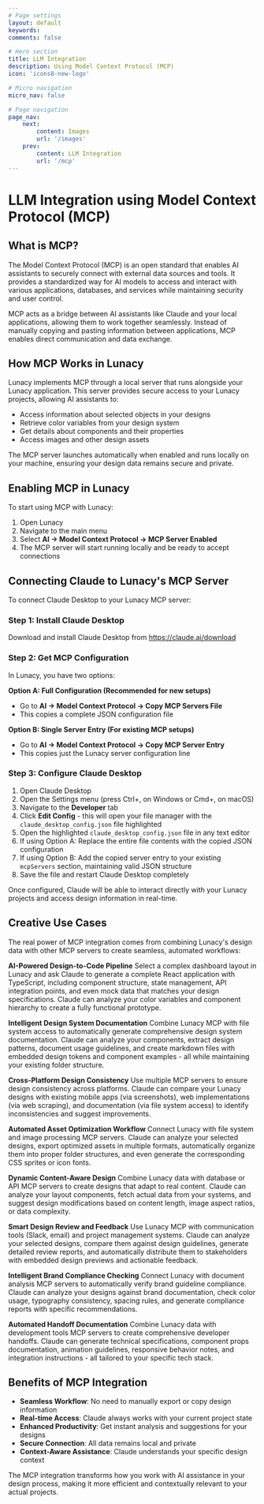 ```yaml
---
# Page settings
layout: default
keywords:
comments: false

# Hero section
title: LLM Integration
description: Using Model Context Protocol (MCP)
icon: 'icons8-new-logo'

# Micro navigation
micro_nav: false

# Page navigation
page_nav:
    next:
        content: Images
        url: '/images'
    prev:
        content: LLM Integration
        url: '/mcp'
---
```


# LLM Integration using Model Context Protocol (MCP)

## What is MCP?

The Model Context Protocol (MCP) is an open standard that enables AI assistants to securely connect with external data sources and tools. It provides a standardized way for AI models to access and interact with various applications, databases, and services while maintaining security and user control.

MCP acts as a bridge between AI assistants like Claude and your local applications, allowing them to work together seamlessly. Instead of manually copying and pasting information between applications, MCP enables direct communication and data exchange.

## How MCP Works in Lunacy

Lunacy implements MCP through a local server that runs alongside your Lunacy application. This server provides secure access to your Lunacy projects, allowing AI assistants to:

* Access information about selected objects in your designs
* Retrieve color variables from your design system
* Get details about components and their properties
* Access images and other design assets

The MCP server launches automatically when enabled and runs locally on your machine, ensuring your design data remains secure and private.

## Enabling MCP in Lunacy

To start using MCP with Lunacy:


1. Open Lunacy
2. Navigate to the main menu
3. Select **AI → Model Context Protocol → MCP Server Enabled**
4. The MCP server will start running locally and be ready to accept connections

## Connecting Claude to Lunacy's MCP Server

To connect Claude Desktop to your Lunacy MCP server:

### Step 1: Install Claude Desktop

Download and install Claude Desktop from <https://claude.ai/download>

### Step 2: Get MCP Configuration

In Lunacy, you have two options:

**Option A: Full Configuration (Recommended for new setups)**

* Go to **AI → Model Context Protocol → Copy MCP Servers File**
* This copies a complete JSON configuration file

**Option B: Single Server Entry (For existing MCP setups)**

* Go to **AI → Model Context Protocol → Copy MCP Server Entry**
* This copies just the Lunacy server configuration line

### Step 3: Configure Claude Desktop


1. Open Claude Desktop
2. Open the Settings menu (press Ctrl+, on Windows or Cmd+, on macOS)
3. Navigate to the **Developer** tab
4. Click **Edit Config** - this will open your file manager with the `claude_desktop_config.json` file highlighted
5. Open the highlighted `claude_desktop_config.json` file in any text editor
6. If using Option A: Replace the entire file contents with the copied JSON configuration
7. If using Option B: Add the copied server entry to your existing `mcpServers` section, maintaining valid JSON structure
8. Save the file and restart Claude Desktop completely

Once configured, Claude will be able to interact directly with your Lunacy projects and access design information in real-time.

## Creative Use Cases

The real power of MCP integration comes from combining Lunacy's design data with other MCP servers to create seamless, automated workflows:

**AI-Powered Design-to-Code Pipeline** Select a complex dashboard layout in Lunacy and ask Claude to generate a complete React application with TypeScript, including component structure, state management, API integration points, and even mock data that matches your design specifications. Claude can analyze your color variables and component hierarchy to create a fully functional prototype.

**Intelligent Design System Documentation** Combine Lunacy MCP with file system access to automatically generate comprehensive design system documentation. Claude can analyze your components, extract design patterns, document usage guidelines, and create markdown files with embedded design tokens and component examples - all while maintaining your existing folder structure.

**Cross-Platform Design Consistency** Use multiple MCP servers to ensure design consistency across platforms. Claude can compare your Lunacy designs with existing mobile apps (via screenshots), web implementations (via web scraping), and documentation (via file system access) to identify inconsistencies and suggest improvements.

**Automated Asset Optimization Workflow** Connect Lunacy with file system and image processing MCP servers. Claude can analyze your selected designs, export optimized assets in multiple formats, automatically organize them into proper folder structures, and even generate the corresponding CSS sprites or icon fonts.

**Dynamic Content-Aware Design** Combine Lunacy data with database or API MCP servers to create designs that adapt to real content. Claude can analyze your layout components, fetch actual data from your systems, and suggest design modifications based on content length, image aspect ratios, or data complexity.

**Smart Design Review and Feedback** Use Lunacy MCP with communication tools (Slack, email) and project management systems. Claude can analyze your selected designs, compare them against design guidelines, generate detailed review reports, and automatically distribute them to stakeholders with embedded design previews and actionable feedback.

**Intelligent Brand Compliance Checking** Connect Lunacy with document analysis MCP servers to automatically verify brand guideline compliance. Claude can analyze your designs against brand documentation, check color usage, typography consistency, spacing rules, and generate compliance reports with specific recommendations.

**Automated Handoff Documentation** Combine Lunacy data with development tools MCP servers to create comprehensive developer handoffs. Claude can generate technical specifications, component props documentation, animation guidelines, responsive behavior notes, and integration instructions - all tailored to your specific tech stack.

## Benefits of MCP Integration

* **Seamless Workflow**: No need to manually export or copy design information
* **Real-time Access**: Claude always works with your current project state
* **Enhanced Productivity**: Get instant analysis and suggestions for your designs
* **Secure Connection**: All data remains local and private
* **Context-Aware Assistance**: Claude understands your specific design context

The MCP integration transforms how you work with AI assistance in your design process, making it more efficient and contextually relevant to your actual projects.